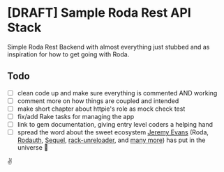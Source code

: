 # [DRAFT] Sample Roda Rest API Stack

Simple Roda Rest Backend with almost everything just stubbed and as inspiration for how to get going with Roda.

## Todo

- [ ] clean code up and make sure everything is commented AND working
- [ ] comment more on how things are coupled and intended
- [ ] make short chapter about httpie's role as mock check test
- [ ] fix/add Rake tasks for managing the app
- [ ] link to gem documentation, giving entry level coders a helping hand
- [ ] spread the word about the sweet ecosystem [Jeremy Evans](http://jeremyevans.net/) (Roda, [Rodauth](https://github.com/jeremyevans/rodauth), [Sequel](https://github.com/jeremyevans/sequel), [rack-unreloader](https://github.com/jeremyevans/rack-unreloader), and [many more](https://github.com/jeremyevans?tab=repositories)) has put in the universe 🥰

:v:

